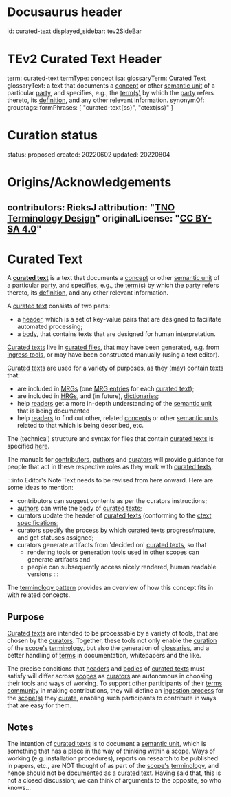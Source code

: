 # Docusaurus header
id: curated-text
displayed_sidebar: tev2SideBar
# TEv2 Curated Text Header
term: curated-text
termType: concept
isa:
glossaryTerm: Curated Text
glossaryText: a text that documents a [concept](@) or other [semantic unit](@) of a particular [party](@), and specifies, e.g., the [term(s)](@) by which the [party](@) refers thereto, its [definition](@), and any other relevant information.
synonymOf:
grouptags:
formPhrases: [ "curated-text{ss}", "ctext{ss}" ]
# Curation status
status: proposed
created: 20220602
updated: 20220804
# Origins/Acknowledgements
contributors: RieksJ
attribution: "[TNO Terminology Design](https://tno-terminology-design.github.io/tev2-specifications/docs)"
originalLicense: "[CC BY-SA 4.0](http://creativecommons.org/licenses/by-sa/4.0/?ref=chooser-v1)"
---

# Curated Text

A **[curated text](@)** is a text that documents a [concept](@) or other [semantic unit](@) of a particular [party](@), and specifies, e.g., the [term(s)](@) by which the [party](@) refers thereto, its [definition](@), and any other relevant information.

A [curated text](@) consists of two parts: 

- a [header](@), which is a set of key-value pairs that are designed to facilitate automated processing;
- a [body](@), that contains texts that are designed for human interpretation.

[Curated texts](@) live in [curated files](@), that may have been generated, e.g. from [ingress tools](docs/overview/tev2-architecture#ingress-tools), or may have been constructed manually (using a text editor).

[Curated texts](@) are used for a variety of purposes, as they (may) contain texts that:

- are included in [MRGs](@) (one [MRG entries](@) for each [curated text](@));
- are included in [HRGs](@), and (in future), [dictionaries](@);
- help [readers](@) get a more in-depth understanding of the [semantic unit](@) that is being documented
- help [readers](@) to find out other, related [concepts](@) or other [semantic units](@) related to that which is being described,
etc.

The (technical) structure and syntax for files that contain [curated texts](@) is specified [here](/docs/specs/files/curated-text-file).

The manuals for [contributors](/docs/manuals/contributor), [authors](/docs/manuals/[author](@)) and [curators](/docs/manuals/curator/curator-overview) will provide guidance for people that act in these respective roles as they work with [curated texts](@).

:::info Editor's Note
Text needs to be revised from here onward. Here are some ideas to mention:

- contributors can suggest contents as per the curators instructions;
- [authors](@) can write the [body](@) of [curated texts](@);
- curators update the header of [curated texts](@) (conforming to the [ctext specifications](/docs/specs/files/curated-text-file);
- curators specify the process by which [curated texts](@) progress/mature, and get statuses assigned;
- curators generate artifacts from 'decided on' [curated texts](@), so that
  - rendering tools or generation tools used in other scopes can generate artifacts and
  - people can subsequently access nicely rendered, human readable versions
:::

The [terminology pattern](pattern:terminology@) provides an overview of how this concept fits in with related concepts.

## Purpose

[Curated texts](@) are intended to be processable by a variety of tools, that are chosen by the [curators](@). Together, these tools not only enable the [curation](@) of the [scope's](@) [terminology](@), but also the generation of [glossaries](@), and a better handling of [terms](@) in documentation, whitepapers and the like.

The precise conditions that [headers](@) and [bodies](@) of [curated texts](@) must satisfy will differ across [scopes](@) as [curators](@) are autonomous in choosing their tools and ways of working. To support other participants of their [terms community](@) in making contributions, they will define an [ingestion process](@) for the [scope(s)](@) they [curate](@), enabling such participants to contribute in ways that are easy for them.

## Notes

The intention of [curated texts](@) is to document a [semantic unit](@), which is something that has a place in the way of thinking within a [scope](@). Ways of working (e.g. installation procedures), reports on research to be published in papers, etc., are NOT thought of as part of the [scope's](@) [terminology](@), and hence should not be documented as a [curated text](@). Having said that, this is not a closed discussion; we can think of arguments to the opposite, so who knows...